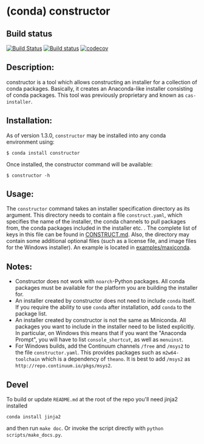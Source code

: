 # (conda) constructor


## Build status

[![Build Status](https://travis-ci.org/conda/constructor.svg?branch=master)](https://travis-ci.org/conda/constructor)
[![Build status](https://ci.appveyor.com/api/projects/status/cxf565h1rh3v0kaq?svg=true)](https://ci.appveyor.com/project/ContinuumAnalyticsFOSS/constructor)
[![codecov](https://codecov.io/gh/conda/constructor/branch/master/graph/badge.svg)](https://codecov.io/gh/conda/constructor)

## Description:

constructor is a tool which allows constructing an installer for
a collection of conda packages.  Basically, it creates an Anaconda-like
installer consisting of conda packages.   This tool was previously
proprietary and known as `cas-installer`.


## Installation:

As of version 1.3.0, `constructor` may be installed into any conda
environment using:

    $ conda install constructor

Once installed, the constructor command will be available:

    $ constructor -h


## Usage:

The `constructor` command takes an installer specification directory as its
argument.  This directory needs to contain a file `construct.yaml`,
which specifies the name of the installer, the conda channels to
pull packages from, the conda packages included in the installer etc. .
The complete list of keys in this file can be
found in <a href="./CONSTRUCT.md">CONSTRUCT.md</a>.
Also, the directory may contain some additional optional files (such as a
license file, and image files for the Windows installer).
An example is located
in <a href="./examples/maxiconda">examples/maxiconda</a>.


## Notes:

  * Constructor does not work with `noarch`-Python packages.
    All conda packages must be available for the platform you are
    building the installer for.
  * An installer created by constructor does not need to include `conda`
    itself.  If you require the ability to use `conda` after installation,
    add `conda` to the package list.
  * An installer created by constructor is not the same as Miniconda.  All
    packages you want to include in the installer need to be listed
    explicitly.
    In particular, on Windows this means that if you want the "Anaconda
    Prompt", you will have to list `console_shortcut`, as well as `menuinst`.
  * For Windows builds, add the Continuum channels `/free` and `/msys2`
    to the file `constructor.yaml`. This provides packages such as
    `m2w64-toolchain` which is a dependency of `theano`. It is best to
    add `/msys2` as `http://repo.continuum.io/pkgs/msys2`.


## Devel

To build or update ``README.md`` at the root of the repo you'll need jinja2 installed

```
conda install jinja2
```

and then run ``make doc``. Or invoke the script directly with ``python scripts/make_docs.py``.